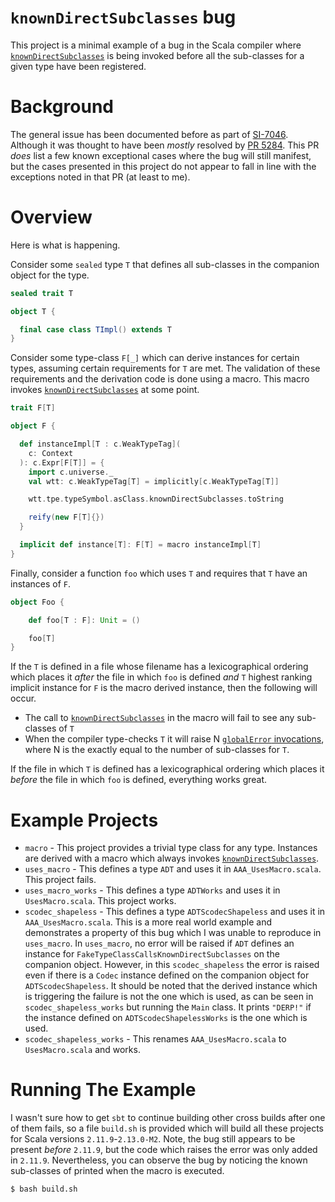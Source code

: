 # `knownDirectSubclasses` bug #

This project is a minimal example of a bug in the Scala compiler where [`knownDirectSubclasses`][knownDirectSubclasses] is being invoked before all the sub-classes for a given type have been registered.

# Background #

The general issue has been documented before as part of [SI-7046][SI-7046]. Although it was thought to have been _mostly_ resolved by [PR 5284][PR-5284]. This PR _does_ list a few known exceptional cases where the bug will still manifest, but the cases presented in this project do not appear to fall in line with the exceptions noted in that PR (at least to me).

# Overview #

Here is what is happening.

Consider some `sealed` type `T` that defines all sub-classes in the companion object for the type.

```scala
sealed trait T

object T {

  final case class TImpl() extends T
}
```

Consider some type-class `F[_]` which can derive instances for certain types, assuming certain requirements for `T` are met. The validation of these requirements and the derivation code is done using a macro. This macro invokes [`knownDirectSubclasses`][knownDirectSubclasses] at some point.

```scala
trait F[T]

object F {

  def instanceImpl[T : c.WeakTypeTag](
    c: Context
  ): c.Expr[F[T]] = {
    import c.universe._
    val wtt: c.WeakTypeTag[T] = implicitly[c.WeakTypeTag[T]]

    wtt.tpe.typeSymbol.asClass.knownDirectSubclasses.toString

    reify(new F[T]{})
  }

  implicit def instance[T]: F[T] = macro instanceImpl[T]
}
```

Finally, consider a function `foo` which uses `T` and requires that `T` have an instances of `F`.

```scala
object Foo {

    def foo[T : F]: Unit = ()

    foo[T]
}
```

If the `T` is defined in a file whose filename has a lexicographical ordering which places it _after_ the file in which `foo` is defined _and_ `T` highest ranking implicit instance for `F` is the macro derived instance, then the following will occur.

* The call to [`knownDirectSubclasses`][knownDirectSubclasses] in the macro will fail to see any sub-classes of `T`
* When the compiler type-checks `T` it will raise N [`globalError` invocations][globalError], where N is the exactly equal to the number of sub-classes for `T`.

If the file in which `T` is defined has a lexicographical ordering which places it _before_ the file in which `foo` is defined, everything works great.

# Example Projects #

* `macro` - This project provides a trivial type class for any type. Instances are derived with a macro which always invokes [`knownDirectSubclasses`][knownDirectSubclasses].
* `uses_macro` - This defines a type `ADT` and uses it in `AAA_UsesMacro.scala`. This project fails.
* `uses_macro_works` - This defines a type `ADTWorks` and uses it in `UsesMacro.scala`. This project works.
* `scodec_shapeless` - This defines a type `ADTScodecShapeless` and uses it in `AAA_UsesMacro.scala`. This is a more real world example and demonstrates a property of this bug which I was unable to reproduce in `uses_macro`. In `uses_macro`, no error will be raised if `ADT` defines an instance for `FakeTypeClassCallsKnownDirectSubclasses` on the companion object. However, in this `scodec_shapeless` the error is raised even if there is a `Codec` instance defined on the companion object for `ADTScodecShapeless`. It should be noted that the derived instance which is triggering the failure is not the one which is used, as can be seen in `scodec_shapeless_works` but running the `Main` class. It prints `"DERP!"` if the instance defined on `ADTScodecShapelessWorks` is the one which is used.
* `scodec_shapeless_works` - This renames `AAA_UsesMacro.scala` to `UsesMacro.scala` and works.

# Running The Example #

I wasn't sure how to get `sbt` to continue building other cross builds after one of them fails, so a file `build.sh` is provided which will build all these projects for Scala versions `2.11.9`-`2.13.0-M2`. Note, the bug still appears to be present _before_ `2.11.9`, but the code which raises the error was only added in `2.11.9`. Nevertheless, you can observe the bug by noticing the known sub-classes of printed when the macro is executed.

```bash
$ bash build.sh
```

[knownDirectSubclasses]: https://github.com/scala/scala/blob/v2.12.3/src/reflect/scala/reflect/internal/Symbols.scala#L126 "knownDirectSubclasses"

[SI-7046]: https://issues.scala-lang.org/browse/SI-7046 "SI-7046"

[PR-5284]: https://github.com/scala/scala/pull/5284 "Scala PR 5284"

[globalError]: https://github.com/scala/scala/blob/v2.12.3/src/reflect/scala/reflect/internal/Symbols.scala#L3371 "globalError"
